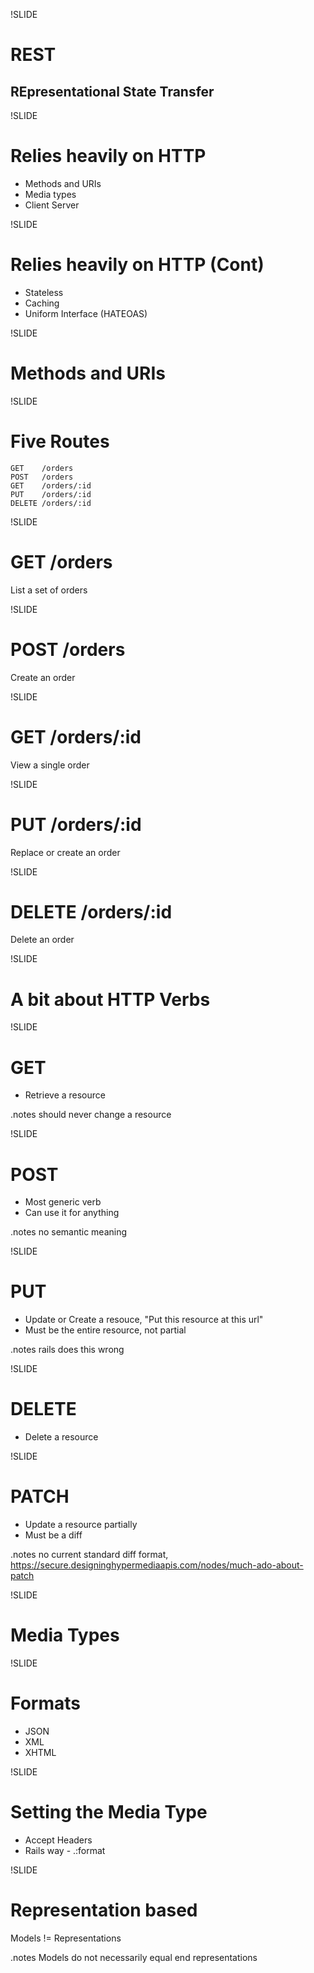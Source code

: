 !SLIDE
# REST
## REpresentational State Transfer

!SLIDE
# Relies heavily on HTTP

* Methods and URIs
* Media types
* Client Server

!SLIDE
# Relies heavily on HTTP (Cont)

* Stateless
* Caching
* Uniform Interface (HATEOAS)

!SLIDE
# Methods and URIs

!SLIDE
# Five Routes

    GET    /orders
    POST   /orders
    GET    /orders/:id
    PUT    /orders/:id
    DELETE /orders/:id

!SLIDE
# GET /orders

List a set of orders

!SLIDE
# POST /orders

Create an order

!SLIDE
# GET /orders/:id

View a single order

!SLIDE
# PUT /orders/:id

Replace or create an order

!SLIDE
# DELETE /orders/:id

Delete an order

!SLIDE
# A bit about HTTP Verbs

!SLIDE
# GET

* Retrieve a resource

.notes should never change a resource

!SLIDE
# POST

* Most generic verb
* Can use it for anything

.notes no semantic meaning

!SLIDE
# PUT

* Update or Create a resouce, "Put this resource at this url"
* Must be the entire resource, not partial

.notes rails does this wrong

!SLIDE
# DELETE

* Delete a resource

!SLIDE
# PATCH

* Update a resource partially
* Must be a diff

.notes no current standard diff format, https://secure.designinghypermediaapis.com/nodes/much-ado-about-patch

!SLIDE
# Media Types

!SLIDE
# Formats
* JSON
* XML
* XHTML

!SLIDE
# Setting the Media Type

* Accept Headers
* Rails way - .:format

!SLIDE
# Representation based

Models != Representations

.notes Models do not necessarily equal end representations
